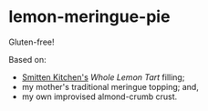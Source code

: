 lemon-meringue-pie
==================
Gluten-free!

Based on: 
* [Smitten Kitchen's][SK] *Whole Lemon Tart* filling;
* my mother's traditional meringue topping; and,
* my own improvised almond-crumb crust.

[SK]: http://smittenkitchen.com/blog/2009/02/whole-lemon-tart/ "Smitten Kitchen - Whole Lemon Tart"

